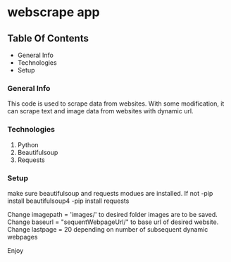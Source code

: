 # webscrape app

## Table Of Contents
- General Info
- Technologies
- Setup

### General Info
This code is used to scrape data from websites. With some modification, it can scrape text and image data from websites with dynamic url.
### Technologies
  1. Python
  2. Beautifulsoup
  3. Requests
 
### Setup

make sure beautifulsoup and requests modues are installed. If not
-pip install beautifulsoup4
-pip install requests

Change imagepath = 'images/' to desired folder images are to be saved.
Change baseurl = "sequentWebpageUrl/" to base url of desired website.
Change lastpage = 20 depending on number of subsequent dynamic webpages 
    
Enjoy


